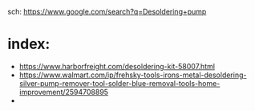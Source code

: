 sch: https://www.google.com/search?q=Desoldering+pump

# index:
- https://www.harborfreight.com/desoldering-kit-58007.html
- https://www.walmart.com/ip/frehsky-tools-irons-metal-desoldering-silver-pump-remover-tool-solder-blue-removal-tools-home-improvement/2594708895
- 
